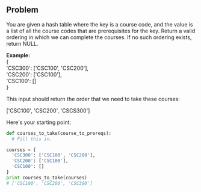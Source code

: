 ## Problem

You are given a hash table where the key is a course code, and the value is a list of all the course codes that are prerequisites for the key. Return a valid ordering in which we can complete the courses. If no such ordering exists, return NULL.

**Example:**  
{  
  'CSC300': ['CSC100', 'CSC200'],   
  'CSC200': ['CSC100'],   
  'CSC100': []  
}

This input should return the order that we need to take these courses:  

 ['CSC100', 'CSC200', 'CSCS300']

Here's your starting point:

```python
def courses_to_take(course_to_prereqs):
  # Fill this in.

courses = {
  'CSC300': ['CSC100', 'CSC200'], 
  'CSC200': ['CSC100'], 
  'CSC100': []
}
print courses_to_take(courses)
# ['CSC100', 'CSC200', 'CSC300']
```